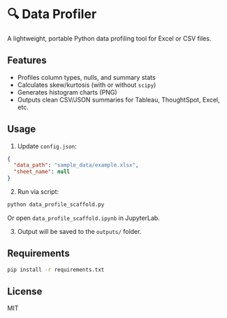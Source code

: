 # 🔍 Data Profiler

A lightweight, portable Python data profiling tool for Excel or CSV files.

## Features
- Profiles column types, nulls, and summary stats
- Calculates skew/kurtosis (with or without `scipy`)
- Generates histogram charts (PNG)
- Outputs clean CSV/JSON summaries for Tableau, ThoughtSpot, Excel, etc.

## Usage

1. Update `config.json`:
```json
{
  "data_path": "sample_data/example.xlsx",
  "sheet_name": null
}
```

2. Run via script:
```bash
python data_profile_scaffold.py
```

Or open `data_profile_scaffold.ipynb` in JupyterLab.

3. Output will be saved to the `outputs/` folder.

## Requirements
```bash
pip install -r requirements.txt
```

## License
MIT

